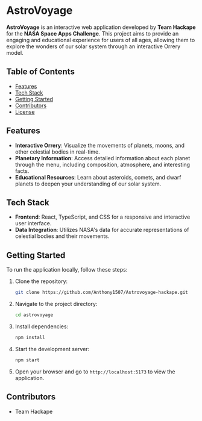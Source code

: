 # AstroVoyage

**AstroVoyage** is an interactive web application developed by **Team Hackape** for the **NASA Space Apps Challenge**. This project aims to provide an engaging and educational experience for users of all ages, allowing them to explore the wonders of our solar system through an interactive Orrery model.

## Table of Contents
- [Features](#features)
- [Tech Stack](#tech-stack)
- [Getting Started](#getting-started)
- [Contributors](#contributors)
- [License](#license)

## Features
- **Interactive Orrery**: Visualize the movements of planets, moons, and other celestial bodies in real-time.
- **Planetary Information**: Access detailed information about each planet through the menu, including composition, atmosphere, and interesting facts.
- **Educational Resources**: Learn about asteroids, comets, and dwarf planets to deepen your understanding of our solar system.

## Tech Stack
- **Frontend**: React, TypeScript, and CSS for a responsive and interactive user interface.
- **Data Integration**: Utilizes NASA's data for accurate representations of celestial bodies and their movements.

## Getting Started
To run the application locally, follow these steps:

1. Clone the repository:
   ```bash
   git clone https://github.com/Anthony1507/Astrovoyage-hackape.git
   ```

2. Navigate to the project directory:
   ```bash
   cd astrovoyage
   ```

3. Install dependencies:
   ```bash
   npm install
   ```

4. Start the development server:
   ```bash
   npm start
   ```

5. Open your browser and go to `http://localhost:5173` to view the application.

## Contributors
- Team Hackape
